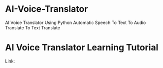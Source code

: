 # AI-Voice-Translator

AI Voice Translator Using Python Automatic Speech To Text To Audio Translate To Text Translate

# AI Voice Translator Learning Tutorial

Link: 

